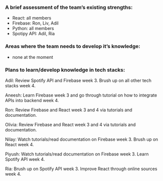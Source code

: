 ### A brief assessment of the team’s existing strengths:

- React: all members
- Firebase: Ron, Liv, Adil
- Python: all members
- Spotipy API: Adil, Ria


### Areas where the team needs to develop it’s knowledge:
- none at the moment

### Plans to learn/develop knowledge in tech stacks:

Adil: Review Spotify API and Firebase week 3. Brush up on all other tech stacks week 4.

Aneesh: Learn Firebase week 3 and go through tutorial on how to integrate APIs into backend week 4.

Ron: Review Firebase and React week 3 and 4 via tutorials and documentation.

Olivia: Review Firebase and React week 3 and 4 via tutorials and documentation.

Nilay: Watch tutorials/read documentation on Firebase week 3. Brush up on React week 4.

Piyush: Watch tutorials/read documentation on Firebase week 3. Learn Spotify API week 4.

Ria: Brush up on Spotify API week 3. Improve React through online sources week 4.

